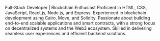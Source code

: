Full-Stack Developer | Blockchain Enthusiast
Proficient in HTML, CSS, JavaScript, React.js, Node.js, and Express. Experienced in blockchain development using Cairo, Move, and Solidity. Passionate about building end-to-end scalable applications and smart contracts, with a strong focus on decentralized systems and the Web3 ecosystem. Skilled in delivering seamless user experiences and efficient backend solutions.

